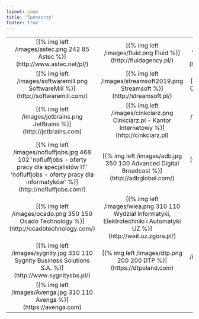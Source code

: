 ```yaml
---
layout: page
title: "Sponsorzy"
footer: true
---
```

<table>
<tr>
<td style="text-align:center">[{% img left /images/astec.png 242 85 Astec %}](http://www.astec.net/pl/)</td>
<td style="text-align:center">[{% img left /images/fluid.png Fluid %}](http://fluidagency.pl/)</td>
<td style="text-align:center">[{% img left /images/global_logic.jpg 260 83 GlobalLogic%}](https://www.globallogic.com/)</td>
</tr>
<tr>
<td style="text-align:center">[{% img left /images/softwaremill.png SoftwareMill %}](http://softwaremill.com/)</td>
<td style="text-align:center">[{% img left /images/streamsoft2019.png Streamsoft %}](http://streamsoft.pl/)</td>
<td style="text-align:center">[{% img left /images/oreilly.gif O'Reilly %}](http://oreilly.com)</td>
</tr>
<tr>
<td style="text-align:center">[{% img left /images/jetbrains.png JetBrains %}](http://jetbrains.com)</td>
<td style="text-align:center">[{% img left /images/cinkciarz.png Cinkciarz.pl - Kantor Internetowy %}](http://cinkciarz.pl)</td>
<td style="text-align:center">[{% img left /images/manning.jpg Manning Publications %}](http://manning.com/)</td>
</tr>
<tr>
<td style="text-align:center">[{% img left /images/nofluffjobs.jpg 468 102 'nofluffjobs - oferty pracy dla specjalistów IT' 'nofluffjobs - oferty pracy dla informatyków' %}](http://nofluffjobs.com/)</td>
<td style="text-align:center">[{% img left /images/adb.jpg 350 100 Advanced Digital Broadcast %}](http://adbglobal.com/)</td>
<td style="text-align:center">[{% img left /images/fibaro.jpg 350 100 Fibaro %}](http://fibaro.com/)</td>
</tr>
<tr>
<td style="text-align:center">[{% img left /images/ocado.png 350 150 Ocado Technology %}](http://ocadotechnology.com/)</td>
<td style="text-align:center">[{% img left /images/wiea.png 310 110 Wydział Informatyki, Elektrotechniki i Automatyki UZ %}](http://weit.uz.zgora.pl/)</td>
<td style="text-align:center">[{% img left /images/metapack.jpg 310 110 MetaPack %}](http://metapack.com/)</td>
</tr>
<tr>
<td style="text-align:center">[{% img left /images/sygnity.jpg 310 110 Sygnity Business Solutions S.A. %}](http://www.sygnitysbs.pl/)</td>
<td style="text-align:center">[{% img left /images/dtp.png 200 200 DTP %}](https://dtpoland.com)</td>
<td style="text-align:center">[{% img left /images/sportano.jpg 310 110 Sportano %}](https://sportano.pl)</td>
</tr>
<tr>
<td style="text-align:center">[{% img left /images/Avenga.jpg 310 110 Avenga %}](https://avenga.com)</td>
</tr>
<table>